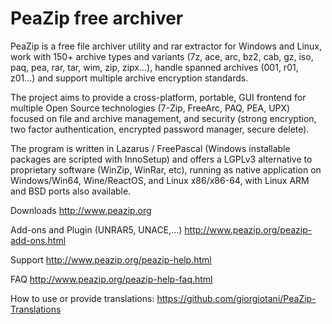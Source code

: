 PeaZip free archiver
======

PeaZip is a free file archiver utility and rar extractor for Windows and Linux, work with 150+ archive types and variants (7z, ace, arc, bz2, cab, gz, iso, paq, pea, rar, tar, wim, zip, zipx...), handle spanned archives (001, r01, z01...) and support multiple archive encryption standards.

The project aims to provide a cross-platform, portable, GUI frontend for multiple Open Source technologies (7-Zip, FreeArc, PAQ, PEA, UPX) focused on file and archive management, and security (strong encryption, two factor authentication, encrypted password manager, secure delete).

The program is written in Lazarus / FreePascal (Windows installable packages are scripted with InnoSetup) and offers a LGPLv3 alternative to proprietary software (WinZip, WinRar, etc), running as native application on Windows/Win64, Wine/ReactOS, and Linux x86/x86-64, with Linux ARM and BSD ports also available.

Downloads http://www.peazip.org

Add-ons and Plugin (UNRAR5, UNACE,...) http://www.peazip.org/peazip-add-ons.html

Support http://www.peazip.org/peazip-help.html

FAQ http://www.peazip.org/peazip-help-faq.html

How to use or provide translations: https://github.com/giorgiotani/PeaZip-Translations
